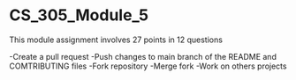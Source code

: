 # CS_305_Module_5
This module assignment involves 27 points in 12 questions

-Create a pull request
-Push changes to main branch of the README and COMTRIBUTING files
-Fork repository
-Merge fork
-Work on others projects
